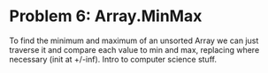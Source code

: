 # Problem 6: Array.MinMax

To find the minimum and maximum of an unsorted Array we can just traverse it and compare each value to min and max, replacing where necessary (init at +/-inf). Intro to computer science stuff.
